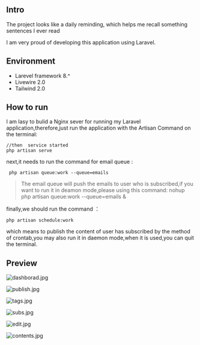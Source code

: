 ## Intro

The project looks like a daily reminding, which helps me recall something sentences I ever read

I am very proud of developing this application using Laravel. 


## Environment

- Larevel framework 8.^
- Livewire 2.0
- Tailwind 2.0

## How to run 
 I am lasy to bulid a Nginx sever for running my Laravel application,therefore,just run the
  application with the Artisan Command on the terminal:
  
```
//then  service started
php artisan serve
```

next,it needs to run the command for email queue :
 
```
 php artisan queue:work --queue=emails
```
> The email queue will push the emails to user who is subscribed,if you want to run it in deamon
> mode,please using this command: nohup php artisan queue:work --queue=emails &

finally,we should run the command ：

    php artisan schedule:work
    
which means to publish the content of user has subscribed by the method of crontab,you may also
 run it in daemon mode,when it is used,you can quit the terminal.

## Preview

![dashborad.jpg](https://i.loli.net/2021/04/08/X8NIGwzPmi7fkOe.jpg)

![publish.jpg](https://i.loli.net/2021/04/08/9loWa7pDsc6SYxC.jpg)

![tags.jpg](https://i.loli.net/2021/04/08/K64H2ntIs5VZeNp.jpg)

![subs.jpg](https://i.loli.net/2021/04/08/fsNDS2cYIpWK8b1.jpg)

![edit.jpg](https://i.loli.net/2021/04/08/AH84N5yZREnQgPk.jpg)

![contents.jpg](https://i.loli.net/2021/04/08/G9OAR7mdTxgPajo.jpg)

